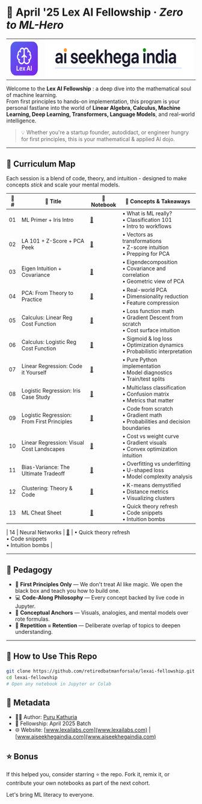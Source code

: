 # 🧠 April '25 Lex AI Fellowship · *Zero to ML-Hero*

<div align="center">
  <table>
    <tr>
      <td align="center">
        <img src="https://github.com/retiredbatmanforsale/lexai-fellowship/blob/main/brand-logos/lexai.png" alt="LexAI Logo" height="100"/>
      </td>
      <td align="center">
        <img src="https://github.com/retiredbatmanforsale/lexai-fellowship/blob/main/brand-logos/aiseekhegaindia.png" alt="AI Seekhega India Logo" height="100"/>
      </td>
    </tr>
  </table>
</div>

Welcome to the **Lex AI Fellowship** : a deep dive into the mathematical soul of machine learning.  
From first principles to hands-on implementation, this program is your personal fastlane into the world of **Linear Algebra, Calculus, Machine Learning, Deep Learning, Transformers, Language Models**, and real-world intelligence.

> 💡 Whether you're a startup founder, autodidact, or engineer hungry for first principles, this is your mathematical & applied AI dojo.

---

## 🧾 Curriculum Map

Each session is a blend of code, theory, and intuition - designed to make concepts *stick* and scale your mental models.

| 🔢 #  | 🧠 Title | 📂 Notebook | 🧰 Concepts & Takeaways |
|------|---------|-------------|-------------------------|
| 01 | ML Primer + Iris Intro | [📘](https://github.com/retiredbatmanforsale/lexai-fellowship/blob/main/logistic_iris.ipynb) | • What is ML really?<br>• Classification 101<br>• Intro to workflows |
| 02 | LA 101 + Z-Score + PCA Peek | [📘](https://github.com/retiredbatmanforsale/lexai-fellowship/blob/main/linear_algebra_transformations.ipynb) | • Vectors as transformations<br>• Z-score intuition<br>• Prepping for PCA |
| 03 | Eigen Intuition + Covariance | [📘](https://github.com/retiredbatmanforsale/lexai-fellowship/blob/main/linear_algebra_eigenvalues_eigenvectors.ipynb) | • Eigendecomposition<br>• Covariance and correlation<br>• Geometric view of PCA |
| 04 | PCA: From Theory to Practice | [📘](https://github.com/retiredbatmanforsale/lexai-fellowship/blob/main/pca_case_study.ipynb) | • Real-world PCA<br>• Dimensionality reduction<br>• Feature compression |
| 05 | Calculus: Linear Reg Cost Function | [📘](https://github.com/retiredbatmanforsale/lexai-fellowship/blob/main/calculus_linear_regression_cost_function.ipynb) | • Loss function math<br>• Gradient Descent from scratch<br>• Cost surface intuition |
| 06 | Calculus: Logistic Reg Cost Function | [📘](https://github.com/retiredbatmanforsale/lexai-fellowship/blob/main/calculus_linear_regression_cost_function.ipynb) | • Sigmoid & log loss<br>• Optimization dynamics<br>• Probabilistic interpretation |
| 07 | Linear Regression: Code it Yourself | [📘](https://github.com/retiredbatmanforsale/lexai-fellowship/blob/main/LinearRegression1.ipynb) | • Pure Python implementation<br>• Model diagnostics<br>• Train/test splits |
| 08 | Logistic Regression: Iris Case Study | [📘](https://github.com/retiredbatmanforsale/lexai-fellowship/blob/main/logistic_regression_case_study_iris.ipynb) | • Multiclass classification<br>• Confusion matrix<br>• Metrics that matter |
| 09 | Logistic Regression: From First Principles | [📘](https://github.com/retiredbatmanforsale/lexai-fellowship/blob/main/logistic_regression_in_depth.ipynb) | • Code from scratch<br>• Gradient math<br>• Probabilities and decision boundaries |
| 10 | Linear Regression: Visual Cost Landscapes | [📘](https://github.com/retiredbatmanforsale/lexai-fellowship/blob/main/linear_regression_case_study.ipynb) | • Cost vs weight curve<br>• Gradient visuals<br>• Convex optimization intuition |
| 11 | Bias-Variance: The Ultimate Tradeoff | [📘](https://github.com/retiredbatmanforsale/lexai-fellowship/blob/main/bias_variance_plots.ipynb) | • Overfitting vs underfitting<br>• U-shaped loss<br>• Model complexity analysis |
| 12 | Clustering: Theory & Code | [📘](https://github.com/retiredbatmanforsale/lexai-fellowship/blob/main/clustering_theory_and_implementation.ipynb) | • K-means demystified<br>• Distance metrics<br>• Visualizing clusters |
| 13 | ML Cheat Sheet | [📘](https://github.com/retiredbatmanforsale/lexai-fellowship/blob/main/ml_cheat_sheet.ipynb) | • Quick theory refresh<br>• Code snippets<br>• Intuition bombs |

| 14 | Neural Networks | [📘](https://github.com/retiredbatmanforsale/lexai-fellowship/blob/main/neural_network_scratch.ipynb) | • Quick theory refresh<br>• Code snippets<br>• Intuition bombs |

---

## 🧠 Pedagogy

- 🧬 **First Principles Only** — We don't treat AI like magic. We open the black box and teach you how to build one.
- 💻 **Code-Along Philosophy** — Every concept backed by live code in Jupyter.
- 🧭 **Conceptual Anchors** — Visuals, analogies, and mental models over rote formulas.
- 🔁 **Repetition = Retention** — Deliberate overlap of topics to deepen understanding.

---

## 🔗 How to Use This Repo

```bash
git clone https://github.com/retiredbatmanforsale/lexai-fellowship.git
cd lexai-fellowship
# Open any notebook in Jupyter or Colab
```

## 📎 Metadata
- 🧑‍🚀 Author: [Puru Kathuria](purukathuria.com)
- 📅 Fellowship: April 2025 Batch
- 🌐 Website: [www.lexailabs.com](www.lexailabs.com) | [www.aiseekhegaindia.com](www.aiseekhegaindia.com) 

## ⭐ Bonus

If this helped you, consider starring ⭐ the repo.
Fork it, remix it, or contribute your own notebooks as part of the next cohort.

Let's bring ML literacy to everyone.
